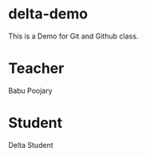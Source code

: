 # delta-demo
This is a Demo for Git and Github class.

# Teacher
Babu Poojary

# Student
Delta Student